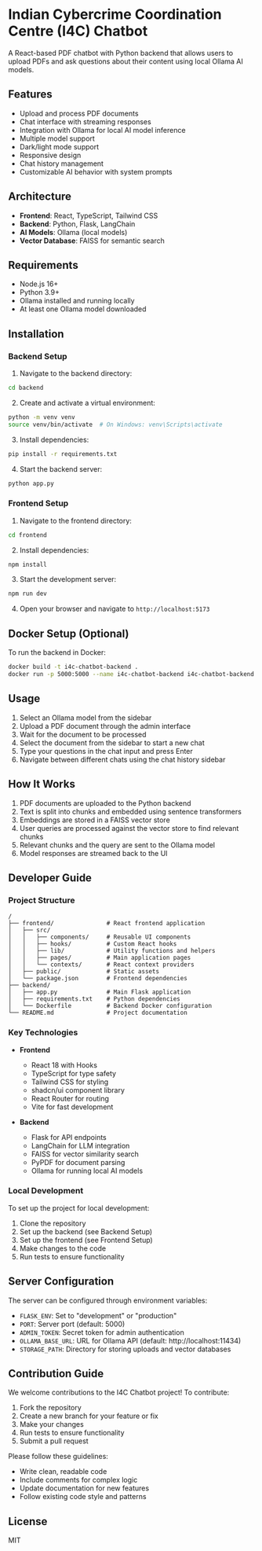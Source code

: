 
# Indian Cybercrime Coordination Centre (I4C) Chatbot

A React-based PDF chatbot with Python backend that allows users to upload PDFs and ask questions about their content using local Ollama AI models.

## Features

- Upload and process PDF documents
- Chat interface with streaming responses
- Integration with Ollama for local AI model inference
- Multiple model support
- Dark/light mode support
- Responsive design
- Chat history management
- Customizable AI behavior with system prompts

## Architecture

- **Frontend**: React, TypeScript, Tailwind CSS
- **Backend**: Python, Flask, LangChain
- **AI Models**: Ollama (local models)
- **Vector Database**: FAISS for semantic search

## Requirements

- Node.js 16+
- Python 3.9+
- Ollama installed and running locally
- At least one Ollama model downloaded

## Installation

### Backend Setup

1. Navigate to the backend directory:
```bash
cd backend
```

2. Create and activate a virtual environment:
```bash
python -m venv venv
source venv/bin/activate  # On Windows: venv\Scripts\activate
```

3. Install dependencies:
```bash
pip install -r requirements.txt
```

4. Start the backend server:
```bash
python app.py
```

### Frontend Setup

1. Navigate to the frontend directory:
```bash
cd frontend
```

2. Install dependencies:
```bash
npm install
```

3. Start the development server:
```bash
npm run dev
```

4. Open your browser and navigate to `http://localhost:5173`

## Docker Setup (Optional)

To run the backend in Docker:

```bash
docker build -t i4c-chatbot-backend .
docker run -p 5000:5000 --name i4c-chatbot-backend i4c-chatbot-backend
```

## Usage

1. Select an Ollama model from the sidebar
2. Upload a PDF document through the admin interface
3. Wait for the document to be processed
4. Select the document from the sidebar to start a new chat
5. Type your questions in the chat input and press Enter
6. Navigate between different chats using the chat history sidebar

## How It Works

1. PDF documents are uploaded to the Python backend
2. Text is split into chunks and embedded using sentence transformers
3. Embeddings are stored in a FAISS vector store
4. User queries are processed against the vector store to find relevant chunks
5. Relevant chunks and the query are sent to the Ollama model
6. Model responses are streamed back to the UI

## Developer Guide

### Project Structure

```
/
├── frontend/               # React frontend application
│   ├── src/                
│   │   ├── components/     # Reusable UI components
│   │   ├── hooks/          # Custom React hooks
│   │   ├── lib/            # Utility functions and helpers
│   │   ├── pages/          # Main application pages
│   │   └── contexts/       # React context providers
│   ├── public/             # Static assets
│   └── package.json        # Frontend dependencies
├── backend/
│   ├── app.py              # Main Flask application
│   ├── requirements.txt    # Python dependencies
│   └── Dockerfile          # Backend Docker configuration
└── README.md               # Project documentation
```

### Key Technologies

- **Frontend**
  - React 18 with Hooks
  - TypeScript for type safety
  - Tailwind CSS for styling
  - shadcn/ui component library
  - React Router for routing
  - Vite for fast development

- **Backend**
  - Flask for API endpoints
  - LangChain for LLM integration
  - FAISS for vector similarity search
  - PyPDF for document parsing
  - Ollama for running local AI models

### Local Development

To set up the project for local development:

1. Clone the repository
2. Set up the backend (see Backend Setup)
3. Set up the frontend (see Frontend Setup)
4. Make changes to the code
5. Run tests to ensure functionality

## Server Configuration

The server can be configured through environment variables:

- `FLASK_ENV`: Set to "development" or "production"
- `PORT`: Server port (default: 5000)
- `ADMIN_TOKEN`: Secret token for admin authentication
- `OLLAMA_BASE_URL`: URL for Ollama API (default: http://localhost:11434)
- `STORAGE_PATH`: Directory for storing uploads and vector databases

## Contribution Guide

We welcome contributions to the I4C Chatbot project! To contribute:

1. Fork the repository
2. Create a new branch for your feature or fix
3. Make your changes
4. Run tests to ensure functionality
5. Submit a pull request

Please follow these guidelines:
- Write clean, readable code
- Include comments for complex logic
- Update documentation for new features
- Follow existing code style and patterns

## License

MIT
